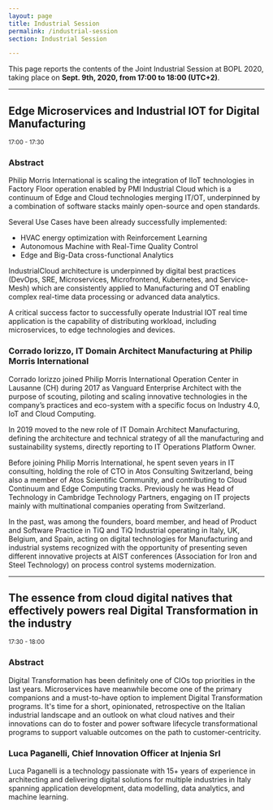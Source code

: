 ```yaml
---
layout: page
title: Industrial Session
permalink: /industrial-session
section: Industrial Session

---
```


This page reports the contents of the Joint Industrial Session at BOPL 2020, taking place on **Sept. 9th, 2020, from 17:00 to 18:00 (UTC+2)**.

---

## Edge Microservices and Industrial IOT for Digital Manufacturing
<small>17:00 - 17:30</small>

<h3>Abstract</h3>

Philip Morris International is scaling the integration of IIoT technologies in Factory Floor operation enabled by PMI Industrial Cloud which is a continuum of Edge and Cloud technologies merging IT/OT, underpinned by a combination of software stacks mainly open-source and open standards.

Several Use Cases have been already successfully implemented:

- HVAC energy optimization with Reinforcement Learning
- Autonomous Machine with Real-Time Quality Control
- Edge and Big-Data cross-functional Analytics

IndustrialCloud architecture is underpinned by digital best practices (DevOps, SRE, Microservices, Microfrontend, Kubernetes, and Service-Mesh) which are consistently applied to Manufacturing and OT enabling complex real-time data processing or advanced data analytics.

A critical success factor to successfully operate Industrial IOT real time application is the capability of distributing workload, including microservices, to edge technologies and devices.

### Corrado Iorizzo, IT Domain Architect Manufacturing at Philip Morris International

Corrado Iorizzo joined Philip Morris International Operation Center in Lausanne (CH) during 2017 as Vanguard Enterprise Architect with the purpose of scouting, piloting and scaling innovative technologies in the company’s practices and eco-system with a specific focus on Industry 4.0, IoT and Cloud Computing.

In 2019 moved to the new role of IT Domain Architect Manufacturing, defining the architecture and technical strategy of all the manufacturing and sustainability systems, directly reporting to IT Operations Platform Owner.

Before joining Philip Morris International, he spent seven years in IT consulting, holding the role of CTO in Atos Consulting Switzerland, being also a member of Atos Scientific Community, and contributing to Cloud Continuum and Edge Computing tracks. Previously he was Head of Technology in Cambridge Technology Partners, engaging on IT projects mainly with multinational companies operating from Switzerland.

In the past, was among the founders, board member, and head of Product and Software Practice in TiQ and TiQ Industrial operating in Italy, UK, Belgium, and Spain, acting on digital technologies for Manufacturing and industrial systems recognized with the opportunity of presenting seven different innovative projects at AIST conferences (Association for Iron and Steel Technology) on process control systems modernization.

---

<h2 id="injenia">The essence from cloud digital natives that effectively powers real Digital Transformation in the industry</h2>
<small>17:30 - 18:00</small>

<h3>Abstract</h3>

Digital Transformation has been definitely one of CIOs top priorities in the
last years. Microservices have meanwhile become one of the primary companions
and a must-to-have option to implement Digital Transformation programs. It's
time for a short, opinionated, retrospective on the Italian industrial landscape
and an outlook on what cloud natives and their innovations can do to foster and
power software lifecycle transformational programs to support valuable outcomes
on the path to customer-centricity.

### Luca Paganelli, Chief Innovation Officer at Injenia Srl

Luca Paganelli is a technology passionate with 15+ years of experience in
architecting and delivering digital solutions for multiple industries in Italy
spanning application development, data modelling, data analytics, and machine
learning.